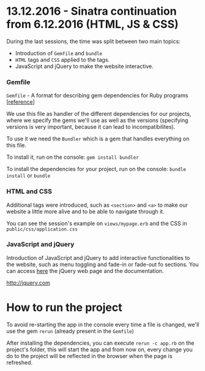 # 13.12.2016 - Sinatra continuation from 6.12.2016 (HTML, JS & CSS)

During the last sessions, the time was split between two main topics:
- Introduction of `Gemfile` and `bundle`
- `HTML` tags and `CSS` applied to the tags.
- JavaScript and jQuery to make the website interactive.

### Gemfile
`Gemfile` - A format for describing gem dependencies for Ruby programs [[reference][gemfile]]

[gemfile]: http://bundler.io/v1.3/man/gemfile.5.html

We use this file as handler of the different dependencies for our projects, where we specify the gems we'll use as well as the versions (specifying versions is very important, because it can lead to incompatibilites).

To use it we need the `Bundler` which is a gem that handles everything on this file.

To install it, run on the console: `gem install bundler`

To install the dependencies for your project, run on the console: `bundle install` or `bundle`

### HTML and CSS
Additional tags were introduced, such as `<section>` and `<a>` to make our website a little more alive and to be able to navigate through it.

You can see the session's example on `views/mypage.erb` and the CSS in `public/css/application.css`

### JavaScript and jQuery
Introduction of JavaScript and jQuery to add interactive functionalities to the website, such as menu toggling and fade-in or fade-out fo sections.
You can access [here][jquery] the jQuery web page and the documentation.

http://jquery.com

[jquery]: http://jquery.com

# How to run the project
To avoid re-starting the app in the console every time a file is changed, we'll use the gem `rerun` (already present in the `Gemfile`)

After installing the dependencies, you can execute `rerun -c app.rb` on the project's folder, this will start the app and from now on, every change you do to the project will be reflected in the browser when the page is refreshed.
